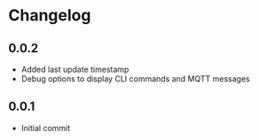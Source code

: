 # Changelog

## 0.0.2

 - Added last update timestamp
 - Debug options to display CLI commands and MQTT messages

## 0.0.1

- Initial commit

